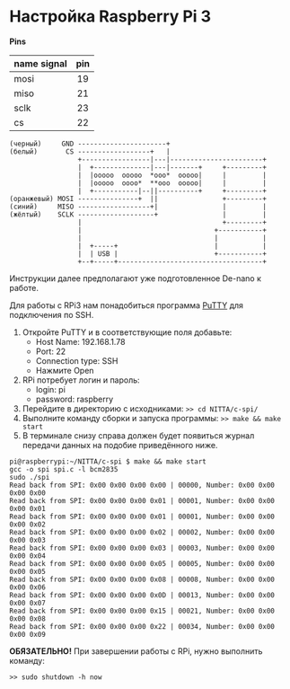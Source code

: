 # Настройка Raspberry Pi 3

**Pins**

name signal | pin 
:-- | :--:  
mosi | 19 
miso | 21 
sclk | 23 
cs | 22 

```
(черный)     GND ----------------------+
(белый)       CS ------------------+   |
                 +-----------------|---|-----------------------+
                 |  +--------------|---|-------+     +---------+
                 |  |ooooo  ooooo  *ooo*  ooooo|     |         |
                 |  |ooooo  oooo*  **ooo  ooooo|     |         |
                 |  +-----------|--||----------+     +---------+
(оранжевый) MOSI ---------------+  ||                +---------+
(синий)     MISO ------------------+|                |         |
(жёлтый)    SCLK -------------------+                |         |
                 |                                   +---------+
                 |                                 +-----------+
                 |                                 |           |
                 |  +-----+                        |           |
                 |  | USB |                        +-----------+
                 +--+-----+------------------------------------+
```

Инструкции далее предполагают уже подготовленное De-nano к работе. 

Для работы с RPi3 нам понадобиться программа [PuTTY](https://www.putty.org/) 
для подключения по SSH.

1. Откройте PuTTY и в соответствующие поля добавьте:
   - Host Name: 192.168.1.78
   - Port: 22
   - Connection type: SSH
   - Нажмите Open
2. RPi потребует логин и пароль:
   - login: pi
   - password: raspberry
3. Перейдите в директорию с исходниками:
   ```>> cd NITTA/c-spi/```
4. Выполните команду сборки и запуска программы:
   ```>> make && make start``` 
5. В терминале снизу справа должен будет появиться журнал передачи данных на 
   подобие приведённого ниже.

```
pi@raspberrypi:~/NITTA/c-spi $ make && make start
gcc -o spi spi.c -l bcm2835
sudo ./spi
Read back from SPI: 0x00 0x00 0x00 0x00 | 00000, Number: 0x00 0x00 0x00 0x00
Read back from SPI: 0x00 0x00 0x00 0x01 | 00001, Number: 0x00 0x00 0x00 0x01
Read back from SPI: 0x00 0x00 0x00 0x01 | 00001, Number: 0x00 0x00 0x00 0x02
Read back from SPI: 0x00 0x00 0x00 0x02 | 00002, Number: 0x00 0x00 0x00 0x03
Read back from SPI: 0x00 0x00 0x00 0x03 | 00003, Number: 0x00 0x00 0x00 0x04
Read back from SPI: 0x00 0x00 0x00 0x05 | 00005, Number: 0x00 0x00 0x00 0x05
Read back from SPI: 0x00 0x00 0x00 0x08 | 00008, Number: 0x00 0x00 0x00 0x06
Read back from SPI: 0x00 0x00 0x00 0x0D | 00013, Number: 0x00 0x00 0x00 0x07
Read back from SPI: 0x00 0x00 0x00 0x15 | 00021, Number: 0x00 0x00 0x00 0x08
Read back from SPI: 0x00 0x00 0x00 0x22 | 00034, Number: 0x00 0x00 0x00 0x09
```

**ОБЯЗАТЕЛЬНО!** При завершении работы с RPi, нужно выполнить команду:

```>> sudo shutdown -h now```